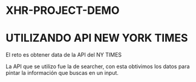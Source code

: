 # XHR-PROJECT-DEMO

# UTILIZANDO API NEW YORK TIMES

El reto es obtener data de la API del NY TIMES

La API que se utilizo fue la de searcher, con esta obtivimos los datos para pintar la información que buscas en un input.

